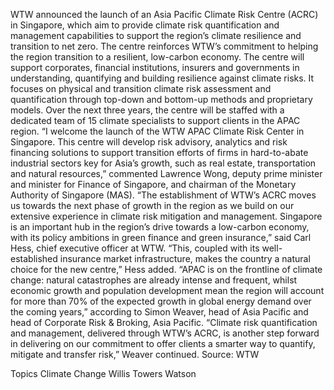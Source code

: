 WTW announced the launch of an Asia Pacific Climate Risk Centre (ACRC) in Singapore, which aim to provide climate risk quantification and management capabilities to support the region’s climate resilience and transition to net zero.
The centre reinforces WTW’s commitment to helping the region transition to a resilient, low-carbon economy.
The centre will support corporates, financial institutions, insurers and governments in understanding, quantifying and building resilience against climate risks. It focuses on physical and transition climate risk assessment and quantification through top-down and bottom-up methods and proprietary models.
Over the next three years, the centre will be staffed with a dedicated team of 15 climate specialists to support clients in the APAC region.
“I welcome the launch of the WTW APAC Climate Risk Center in Singapore. This centre will develop risk advisory, analytics and risk financing solutions to support transition efforts of firms in hard-to-abate industrial sectors key for Asia’s growth, such as real estate, transportation and natural resources,” commented Lawrence Wong, deputy prime minister and minister for Finance of Singapore, and chairman of the Monetary Authority of Singapore (MAS).
“The establishment of WTW’s ACRC moves us towards the next phase of growth in the region as we build on our extensive experience in climate risk mitigation and management. Singapore is an important hub in the region’s drive towards a low-carbon economy, with its policy ambitions in green finance and green insurance,” said Carl Hess, chief executive officer at WTW.
“This, coupled with its well-established insurance market infrastructure, makes the country a natural choice for the new centre,” Hess added.
“APAC is on the frontline of climate change: natural catastrophes are already intense and frequent, whilst economic growth and population development mean the region will account for more than 70% of the expected growth in global energy demand over the coming years,” according to Simon Weaver, head of Asia Pacific and head of Corporate Risk & Broking, Asia Pacific.
“Climate risk quantification and management, delivered through WTW’s ACRC, is another step forward in delivering on our commitment to offer clients a smarter way to quantify, mitigate and transfer risk,” Weaver continued.
Source: WTW

Topics
Climate Change
Willis Towers Watson
